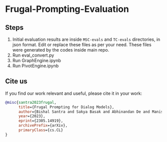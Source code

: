 # Frugal-Prompting-Evaluation

## Steps

1. Initial evaluation results are inside `MSC-evals` and `TC-evals` directories, in json format. Edit or replace these files as per your need. These files were generated by the codes inside main repo.
2. Run eval_convert.py
3. Run GraphEngine.ipynb
4. Run PivotEngine.ipynb

## Cite us

If you find our work relevant and useful, please cite it in your work:

```bibtex
@misc{santra2023frugal,
      title={Frugal Prompting for Dialog Models}, 
      author={Bishal Santra and Sakya Basak and Abhinandan De and Manish Gupta and Pawan Goyal},
      year={2023},
      eprint={2305.14919},
      archivePrefix={arXiv},
      primaryClass={cs.CL}
}
```
